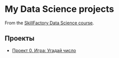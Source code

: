 # My Data Science projects 

From the [SkillFactory Data Science course](https://skillfactory.ru/data-scientist).

## Проекты

* [Проект 0. Игра: Угадай число](https://github.com/Tolkochto/sfds/tree/main/Project_0)
